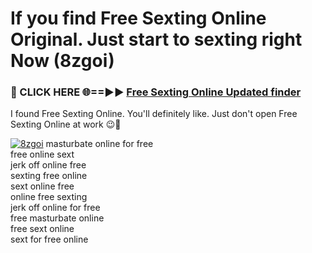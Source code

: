 # If you find Free Sexting Online Original. Just start to sexting right Now (8zgoi)

<h3>🔴 CLICK HERE 🌐==►► <a href="https://tinyurl.com/mtbk5fxa" rel="nofollow">Free Sexting Online Updated finder</a></h3>

I found Free Sexting Online. You'll definitely like. Just don't open Free Sexting Online at work 😉💬

[![8zgoi](https://i.imgur.com/Q8WKrnY.jpeg)](https://tinyurl.com/mtbk5fxa)
masturbate online for free<br>
free online sext<br>
jerk off online free<br>
sexting free online<br>
sext online free<br>
online free sexting<br>
jerk off online for free<br>
free masturbate online<br>
free sext online<br>
sext for free online